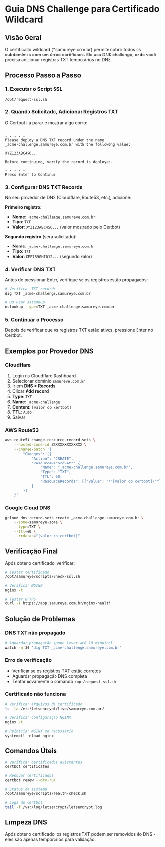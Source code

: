 # Guia DNS Challenge para Certificado Wildcard

## Visão Geral

O certificado wildcard (*.samureye.com.br) permite cobrir todos os subdomínios com um único certificado. Ele usa DNS challenge, onde você precisa adicionar registros TXT temporários no DNS.

## Processo Passo a Passo

### 1. Executar o Script SSL

```bash
/opt/request-ssl.sh
```

### 2. Quando Solicitado, Adicionar Registros TXT

O Certbot irá parar e mostrar algo como:

```
- - - - - - - - - - - - - - - - - - - - - - - - - - - - - - - - - - - - - - - -
Please deploy a DNS TXT record under the name
_acme-challenge.samureye.com.br with the following value:

XYZ123ABC456...

Before continuing, verify the record is deployed.
- - - - - - - - - - - - - - - - - - - - - - - - - - - - - - - - - - - - - - - -
Press Enter to Continue
```

### 3. Configurar DNS TXT Records

No seu provedor de DNS (Cloudflare, Route53, etc.), adicione:

**Primeiro registro:**
- **Nome**: `_acme-challenge.samureye.com.br`
- **Tipo**: `TXT`
- **Valor**: `XYZ123ABC456...` (valor mostrado pelo Certbot)

**Segundo registro** (será solicitado):
- **Nome**: `_acme-challenge.samureye.com.br`
- **Tipo**: `TXT`
- **Valor**: `DEF789GHI012...` (segundo valor)

### 4. Verificar DNS TXT

Antes de pressionar Enter, verifique se os registros estão propagados:

```bash
# Verificar TXT records
dig TXT _acme-challenge.samureye.com.br

# Ou usar nslookup
nslookup -type=TXT _acme-challenge.samureye.com.br
```

### 5. Continuar o Processo

Depois de verificar que os registros TXT estão ativos, pressione Enter no Certbot.

## Exemplos por Provedor DNS

### Cloudflare
1. Login no Cloudflare Dashboard
2. Selecionar domínio `samureye.com.br`
3. Ir em **DNS > Records**
4. Clicar **Add record**
5. **Type**: `TXT`
6. **Name**: `_acme-challenge`
7. **Content**: `[valor do certbot]`
8. **TTL**: `Auto`
9. Salvar

### AWS Route53
```bash
aws route53 change-resource-record-sets \
    --hosted-zone-id ZXXXXXXXXXXXXX \
    --change-batch '{
        "Changes": [{
            "Action": "CREATE",
            "ResourceRecordSet": {
                "Name": "_acme-challenge.samureye.com.br",
                "Type": "TXT",
                "TTL": 60,
                "ResourceRecords": [{"Value": "\"[valor do certbot]\""}]
            }
        }]
    }'
```

### Google Cloud DNS
```bash
gcloud dns record-sets create _acme-challenge.samureye.com.br \
    --zone=samureye-zone \
    --type=TXT \
    --ttl=60 \
    --rrdatas="[valor do certbot]"
```

## Verificação Final

Após obter o certificado, verificar:

```bash
# Testar certificado
/opt/samureye/scripts/check-ssl.sh

# Verificar NGINX
nginx -t

# Testar HTTPS
curl -I https://app.samureye.com.br/nginx-health
```

## Solução de Problemas

### DNS TXT não propagado
```bash
# Aguardar propagação (pode levar até 10 minutos)
watch -n 30 'dig TXT _acme-challenge.samureye.com.br'
```

### Erro de verificação
- Verificar se os registros TXT estão corretos
- Aguardar propagação DNS completa
- Tentar novamente o comando `/opt/request-ssl.sh`

### Certificado não funciona
```bash
# Verificar arquivos de certificado
ls -la /etc/letsencrypt/live/samureye.com.br/

# Verificar configuração NGINX
nginx -t

# Reiniciar NGINX se necessário
systemctl reload nginx
```

## Comandos Úteis

```bash
# Verificar certificados existentes
certbot certificates

# Renovar certificados
certbot renew --dry-run

# Status do sistema
/opt/samureye/scripts/health-check.sh

# Logs do Certbot
tail -f /var/log/letsencrypt/letsencrypt.log
```

## Limpeza DNS

Após obter o certificado, os registros TXT podem ser removidos do DNS - eles são apenas temporários para validação.